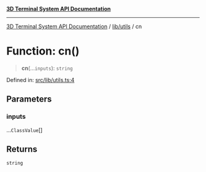 [**3D Terminal System API Documentation**](../../../README.md)

***

[3D Terminal System API Documentation](../../../README.md) / [lib/utils](../README.md) / cn

# Function: cn()

> **cn**(...`inputs`): `string`

Defined in: [src/lib/utils.ts:4](https://github.com/Dicommunitas/ThreeJS_Terminal_3D/blob/7f008de5f667c67ad17e0952a263ff2bb1038f7c/src/lib/utils.ts#L4)

## Parameters

### inputs

...`ClassValue`[]

## Returns

`string`
